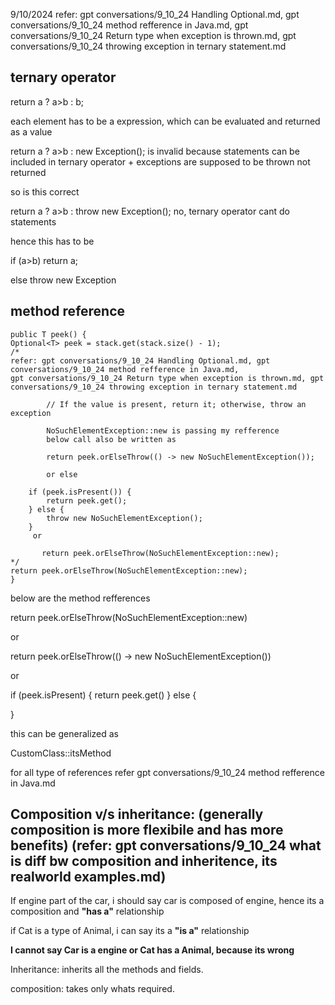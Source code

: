 9/10/2024
refer: gpt conversations/9_10_24 Handling Optional.md, gpt conversations/9_10_24 method refference in Java.md,
gpt conversations/9_10_24 Return type when exception is thrown.md, gpt conversations/9_10_24 throwing exception in ternary statement.md

## ternary operator

return a ? a>b : b;

each element has to be a expression, which can be evaluated and returned as a value

return a ? a>b : new Exception();
 is invalid because statements can be included in ternary operator + exceptions are supposed to be thrown not returned

so is this correct

return a ? a>b : throw new Exception();
no, ternary operator cant do statements

hence this has to be 

if (a>b) 
 return a;

else 
    throw new Exception


## method reference

```
public T peek() {
Optional<T> peek = stack.get(stack.size() - 1);
/*
refer: gpt conversations/9_10_24 Handling Optional.md, gpt conversations/9_10_24 method refference in Java.md,
gpt conversations/9_10_24 Return type when exception is thrown.md, gpt conversations/9_10_24 throwing exception in ternary statement.md

        // If the value is present, return it; otherwise, throw an exception

        NoSuchElementException::new is passing my refference
        below call also be written as

        return peek.orElseThrow(() -> new NoSuchElementException());

        or else

    if (peek.isPresent()) {
        return peek.get();
    } else {
        throw new NoSuchElementException();
    }
     or

       return peek.orElseThrow(NoSuchElementException::new);
*/
return peek.orElseThrow(NoSuchElementException::new);
}
```
below are the method refferences

return peek.orElseThrow(NoSuchElementException::new)

or 

return peek.orElseThrow(() -> new NoSuchElementException())

or 

if (peek.isPresent) {
    return peek.get()
}
else {

}


this can be generalized as 

CustomClass::itsMethod

for all type of references refer gpt conversations/9_10_24 method refference in Java.md


## Composition v/s inheritance: (generally composition is more flexibile and has more benefits) (refer: gpt conversations/9_10_24 what is diff bw composition and inheritence, its realworld examples.md)

If engine part of the car, i should say car is composed of engine, hence its a composition and **"has a"** relationship

if Cat is a type of Animal, i can say its a **"is a"** relationship

**I cannot say Car is a engine or Cat has a Animal, because its wrong**

Inheritance: inherits all the methods and fields.

composition: takes only whats required.





